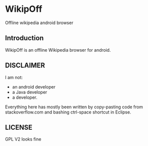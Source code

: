 WikipOff
========

Offline wikipedia android browser

Introduction
------------

WikipOff is an offline Wikipedia browser for android.


DISCLAIMER
----------

I am not:
- an android developer
- a Java developer
- a developer.

Everything here has mostly been written by copy-pasting code from stackoverflow.com and bashing ctrl-space shortcut in Eclipse.

LICENSE
--------
GPL V2 looks fine
